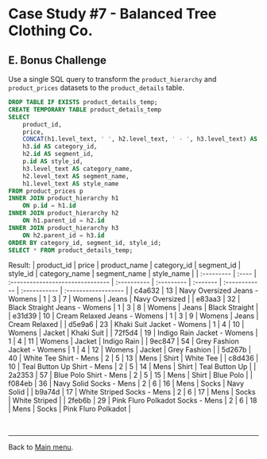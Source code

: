 # Case Study #7 - Balanced Tree Clothing Co.

## E. Bonus Challenge

<p>Use a single SQL query to transform the <code class="language-plaintext highlighter-rouge">product_hierarchy</code> and <code class="language-plaintext highlighter-rouge">product_prices</code> datasets to the <code class="language-plaintext highlighter-rouge">product_details</code> table.</p>


```sql
DROP TABLE IF EXISTS product_details_temp;
CREATE TEMPORARY TABLE product_details_temp
SELECT 
	product_id, 
    price,
    CONCAT(h1.level_text, ' ', h2.level_text, ' - ', h3.level_text) AS product_name,
    h3.id AS category_id,
    h2.id AS segment_id,
    p.id AS style_id, 
    h3.level_text AS category_name,
    h2.level_text AS segment_name,
    h1.level_text AS style_name
FROM product_prices p
INNER JOIN product_hierarchy h1
	ON p.id = h1.id
INNER JOIN product_hierarchy h2
	ON h1.parent_id = h2.id
INNER JOIN product_hierarchy h3
	ON h2.parent_id = h3.id
ORDER BY category_id, segment_id, style_id;
SELECT * FROM product_details_temp;
```
Result:
| product_id | price | product_name                     | category_id | segment_id | style_id | category_name | segment_name | style_name          |
| :--------- | :---- | :------------------------------- | :---------- | :--------- | :------- | :------------ | :----------- | :------------------ |
| c4a632     | 13    | Navy Oversized Jeans - Womens    | 1           | 3          | 7        | Womens        | Jeans        | Navy Oversized      |
| e83aa3     | 32    | Black Straight Jeans - Womens    | 1           | 3          | 8        | Womens        | Jeans        | Black Straight      |
| e31d39     | 10    | Cream Relaxed Jeans - Womens     | 1           | 3          | 9        | Womens        | Jeans        | Cream Relaxed       |
| d5e9a6     | 23    | Khaki Suit Jacket - Womens       | 1           | 4          | 10       | Womens        | Jacket       | Khaki Suit          |
| 72f5d4     | 19    | Indigo Rain Jacket - Womens      | 1           | 4          | 11       | Womens        | Jacket       | Indigo Rain         |
| 9ec847     | 54    | Grey Fashion Jacket - Womens     | 1           | 4          | 12       | Womens        | Jacket       | Grey Fashion        |
| 5d267b     | 40    | White Tee Shirt - Mens           | 2           | 5          | 13       | Mens          | Shirt        | White Tee           |
| c8d436     | 10    | Teal Button Up Shirt - Mens      | 2           | 5          | 14       | Mens          | Shirt        | Teal Button Up      |
| 2a2353     | 57    | Blue Polo Shirt - Mens           | 2           | 5          | 15       | Mens          | Shirt        | Blue Polo           |
| f084eb     | 36    | Navy Solid Socks - Mens          | 2           | 6          | 16       | Mens          | Socks        | Navy Solid          |
| b9a74d     | 17    | White Striped Socks - Mens       | 2           | 6          | 17       | Mens          | Socks        | White Striped       |
| 2feb6b     | 29    | Pink Fluro Polkadot Socks - Mens | 2           | 6          | 18       | Mens          | Socks        | Pink Fluro Polkadot |

<br>

***
Back to [Main menu](https://github.com/maanh96/8weeksqlchallenge).
